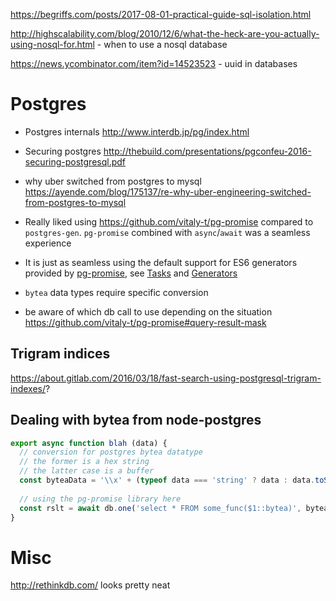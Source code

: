 https://begriffs.com/posts/2017-08-01-practical-guide-sql-isolation.html

http://highscalability.com/blog/2010/12/6/what-the-heck-are-you-actually-using-nosql-for.html - when to use a nosql database

https://news.ycombinator.com/item?id=14523523 - uuid in databases

# Postgres

- Postgres internals http://www.interdb.jp/pg/index.html

- Securing postgres http://thebuild.com/presentations/pgconfeu-2016-securing-postgresql.pdf

- why uber switched from postgres to mysql https://ayende.com/blog/175137/re-why-uber-engineering-switched-from-postgres-to-mysql

- Really liked using https://github.com/vitaly-t/pg-promise compared to `postgres-gen`. `pg-promise` combined with `async`/`await` was a seamless experience
- It is just as seamless using the default support for ES6 generators provided by [pg-promise](https://github.com/vitaly-t/pg-promise), see [Tasks](https://github.com/vitaly-t/pg-promise/wiki/Learn-by-Example#tasks) and [Generators](https://github.com/vitaly-t/pg-promise#generators)
- `bytea` data types require specific conversion
- be aware of which db call to use depending on the situation https://github.com/vitaly-t/pg-promise#query-result-mask

## Trigram indices

https://about.gitlab.com/2016/03/18/fast-search-using-postgresql-trigram-indexes/?

## Dealing with bytea from node-postgres

```js
export async function blah (data) {
  // conversion for postgres bytea datatype
  // the former is a hex string
  // the latter case is a buffer
  const byteaData = '\\x' + (typeof data === 'string' ? data : data.toString('hex'))
  
  // using the pg-promise library here
  const rslt = await db.one('select * FROM some_func($1::bytea)', byteaData)
}
```

# Misc

http://rethinkdb.com/ looks pretty neat
